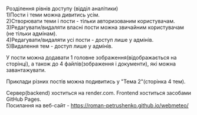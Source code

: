   Розділення рівнів доступу (відділ аналітики) \
1)Пости і теми можна дивитись усім. \
2)Створювати теми і пости - тільки авторизованим користувачам. \
3)Редагувати/видаляти власні пости можна звичайним користувачам (не тільки адмінам). \
4)Редагувати/видаляти усі пости - доступ лише у адмінів. \
5)Видалення тем - доступ лише у адмінів. 

У пости можна додавати 1 головне зображення(відображається на сторінці), а також до 4 файлів(зображення і документи), які можна завантажувати. 

Приклади різних постів можна подивитись у "Тема 2"(сторінка 4 тем). 

Сервер(backend) хоститься на render.com. Frontend хоститься засобами GitHub Pages.  \
Посилання на веб-сайт - https://roman-petrushenko.github.io/webmeteo/
